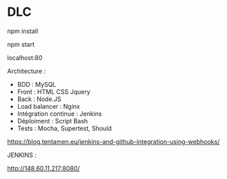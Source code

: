 # DLC

npm install

npm start

localhost:80


Architecture :
- BDD : MySQL
- Front : HTML CSS Jquery
- Back : Node.JS
- Load balancer : Nginx
- Intégration continue : Jenkins
- Déploiment : Script Bash
- Tests : Mocha, Supertest, Should


https://blog.tentamen.eu/jenkins-and-github-integration-using-webhooks/

JENKINS :

http://148.60.11.217:8080/

